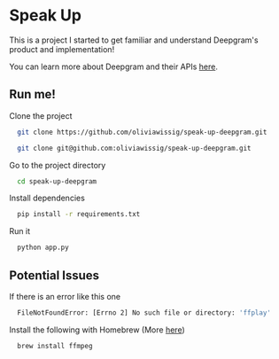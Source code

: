 # Speak Up

This is a project I started to get familiar and understand Deepgram's product and implementation! 

You can learn more about Deepgram and their APIs [here](https://deepgram.com/).

## Run me!

Clone the project

```bash
  git clone https://github.com/oliviawissig/speak-up-deepgram.git
```

```bash
  git clone git@github.com:oliviawissig/speak-up-deepgram.git
```

Go to the project directory

```bash
  cd speak-up-deepgram
```

Install dependencies

```bash
  pip install -r requirements.txt
```

Run it

```bash
  python app.py
```

## Potential Issues

If there is an error like this one

```bash
  FileNotFoundError: [Errno 2] No such file or directory: 'ffplay'
```

Install the following with Homebrew (More [here](https://github.com/kkroening/ffmpeg-python/issues/251))

```bash
  brew install ffmpeg
```
